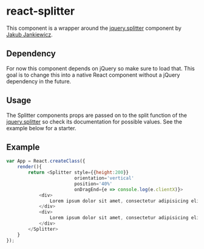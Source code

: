 # react-splitter

This component is a wrapper around the [jquery.splitter](https://github.com/jcubic/jquery.splitter) component by [Jakub Jankiewicz](http://jcubic.pl). 

## Dependency
For now this component depends on jQuery so make sure to load that. This goal is to change this into a native React component without a jQuery dependency in the future.

## Usage
The Splitter components props are passed on to the split function of the [jquery.splitter](https://github.com/jcubic/jquery.splitter) so check its documentation for possible values. See the example below for a starter.

## Example
```javascript
var App = React.createClass({
    render(){
        return <Splitter style={{height:200}}
                         orientation='vertical'
                         position='40%'
                         onDragEnd={e => console.log(e.clientX)}>
            <div>
                Lorem ipsum dolor sit amet, consectetur adipisicing elit. 
            </div>
            <div>
                Lorem ipsum dolor sit amet, consectetur adipisicing elit. 
            </div>
        </Splitter>
    }
});
```